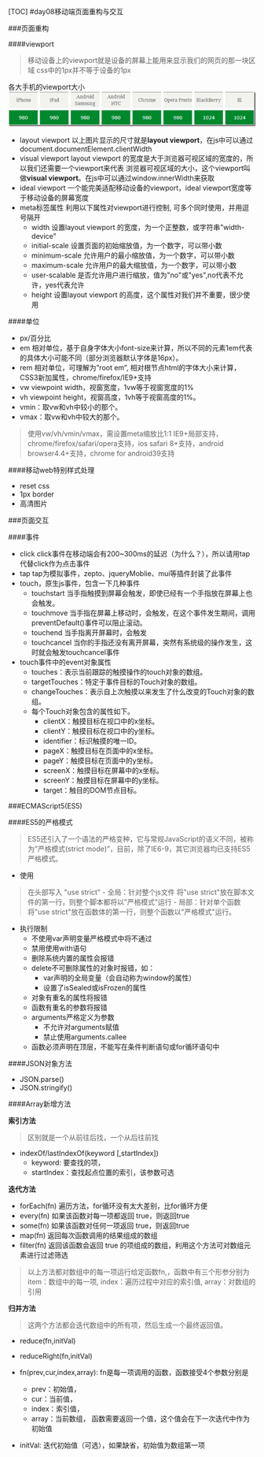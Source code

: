 [TOC]
#day08移动端页面重构与交互


###页面重构

####viewport
>移动设备上的viewport就是设备的屏幕上能用来显示我们的网页的那一块区域
css中的1px并不等于设备的1px

各大手机的viewport大小
![View Port](img/viewport.png "各大手机viewport大小")

* layout viewport
以上图片显示的尺寸就是**layout viewport**，在js中可以通过document.documentElement.clientWidth
* visual viewport
layout viewport 的宽度是大于浏览器可视区域的宽度的，所以我们还需要一个viewport来代表 浏览器可视区域的大小，这个viewport叫做**visual viewport**。在js中可以通过window.innerWidth来获取
* ideal viewport
一个能完美适配移动设备的viewport，ideal viewport宽度等于移动设备的屏幕宽度
* meta标签属性
利用以下属性对viewport进行控制, 可多个同时使用，并用逗号隔开
    - width 设置layout viewport  的宽度，为一个正整数，或字符串"width-device"
    - initial-scale 设置页面的初始缩放值，为一个数字，可以带小数
    - minimum-scale 允许用户的最小缩放值，为一个数字，可以带小数
    - maximum-scale 允许用户的最大缩放值，为一个数字，可以带小数
    - user-scalable 是否允许用户进行缩放，值为"no"或"yes",no代表不允许，yes代表允许
    - height    设置layout viewport  的高度，这个属性对我们并不重要，很少使用


####单位
* px/百分比
* em
相对单位，基于自身字体大小font-size来计算，所以不同的元素1em代表的具体大小可能不同（部分浏览器默认字体是16px）。
* rem
相对单位，可理解为”root em”, 相对根节点html的字体大小来计算，CSS3新加属性，chrome/firefox/IE9+支持
* vw
viewpoint width，视窗宽度，1vw等于视窗宽度的1%
* vh
viewpoint height，视窗高度，1vh等于视窗高度的1%。
* vmin：取vw和vh中较小的那个。
* vmax：取vw和vh中较大的那个。

>使用vw/vh/vmin/vmax，需设置meta缩放比1:1
IE9+局部支持，chrome/firefox/safari/opera支持，ios safari 8+支持，android browser4.4+支持，chrome for android39支持

####移动web特别样式处理
* reset css
* 1px border
* 高清图片


###页面交互

####事件
* click
click事件在移动端会有200~300ms的延迟（为什么？），所以请用tap代替click作为点击事件
* tap
tap为模拟事件，zepto、jqueryMoblie、mui等插件封装了此事件
* touch，原生js事件，包含一下几种事件
    - touchstart  当手指触摸到屏幕会触发，即使已经有一个手指放在屏幕上也会触发。
    - touchmove  当手指在屏幕上移动时，会触发，在这个事件发生期间，调用preventDefault()事件可以阻止滚动。
    - touchend 当手指离开屏幕时，会触发
    - touchcancel 当你的手指还没有离开屏幕，突然有系统级的操作发生，这时就会触发touchcancel事件
* touch事件中的event对象属性
    - touches：表示当前跟踪的触摸操作的touch对象的数组。
    - targetTouches：特定于事件目标的Touch对象的数组。
    - changeTouches：表示自上次触摸以来发生了什么改变的Touch对象的数组。
    - 每个Touch对象包含的属性如下。
        + clientX：触摸目标在视口中的x坐标。
        + clientY：触摸目标在视口中的y坐标。
        + identifier：标识触摸的唯一ID。
        + pageX：触摸目标在页面中的x坐标。
        + pageY：触摸目标在页面中的y坐标。
        + screenX：触摸目标在屏幕中的x坐标。
        + screenY：触摸目标在屏幕中的y坐标。
        + target：触目的DOM节点目标。


###ECMAScript5(ES5)


####ES5的严格模式
>ES5还引入了一个语法的严格变种，它与常规JavaScript的语义不同，被称为”严格模式(strict mode)”，目前，除了IE6-9，其它浏览器均已支持ES5严格模式。

* 使用
>在头部写入 "use strict"
    - 全局：针对整个js文件
    将"use strict"放在脚本文件的第一行，则整个脚本都将以"严格模式"运行
    - 局部：针对单个函数
    将"use strict"放在函数体的第一行，则整个函数以"严格模式"运行。

* 执行限制
    - 不使用var声明变量严格模式中将不通过
    - 禁用使用with语句
    - 删除系统内置的属性会报错
    - delete不可删除属性的对象时报错，如：
        + var声明的全局变量（会自动称为window的属性）
        + 设置了isSealed或isFrozen的属性
    - 对象有重名的属性将报错
    - 函数有重名的参数将报错
    - arguments严格定义为参数
        + 不允许对arguments赋值
        + 禁止使用arguments.callee
    - 函数必须声明在顶层，不能写在条件判断语句或for循环语句中

####JSON对象方法
* JSON.parse()
* JSON.stringify()

####Array新增方法

**索引方法**
>区别就是一个从前往后找，一个从后往前找

* indexOf/lastIndexOf(keyword [,startIndex])
    - keyword: 要查找的项，
    - startIndex：查找起点位置的索引，该参数可选

**迭代方法**

* forEach(fn)
遍历方法，for循环没有太大差别，比for循环方便
* every(fn)
如果该函数对每一项都返回 true，则返回true
* some(fn)
如果该函数对任何一项返回 true，则返回true
* map(fn)
返回每次函数调用的结果组成的数组
* filter(fn)
返回该函数会返回 true 的项组成的数组，利用这个方法可对数组元素进行过滤筛选

>以上方法都对数组中的每一项运行给定函数fn,，函数中有三个形参分别为
item：数组中的每一项,
index：遍历过程中对应的索引值,
array：对数组的引用


**归并方法**
>这两个方法都会迭代数组中的所有项，然后生成一个最终返回值。

* reduce(fn,initVal)
* reduceRight(fn,initVal)

* fn(prev,cur,index,array): fn是每一项调用的函数，函数接受4个参数分别是
    - prev：初始值，
    - cur：当前值，
    - index：索引值，
    - array：当前数组，
    函数需要返回一个值，这个值会在下一次迭代中作为初始值
* initVal: 迭代初始值（可选），如果缺省，初始值为数组第一项


